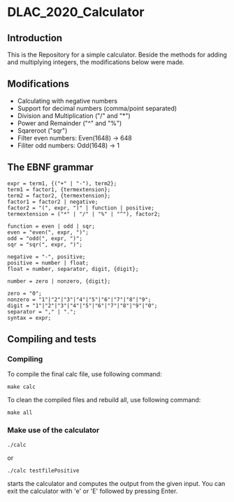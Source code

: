 # DLAC_2020_Calculator
## Introduction
This is the Repository for a simple calculator.
Beside the methods for adding and multiplying integers, the modifications below were made.
## Modifications
- Calculating with negative numbers
- Support for decimal numbers (comma/point separated)
- Division and Multiplication ("/" and "*")
- Power and Remainder ("^" and "%")
- Sqareroot ("sqr")
- Filter even numbers: Even(1648) -> 648
- Filiter odd numbers: Odd(1648) -> 1
## The EBNF grammar
```
expr = term1, {("+" | "-"), term2};
term1 = factor1, {termextension};
term2 = factor2, {termextension};
factor1 = factor2 | negative;
factor2 = "(", expr, ")" | function | positive;
termextension = ("*" | "/" | "%" | "^"), factor2;

function = even | odd | sqr;
even = "even(", expr, ")";
odd = "odd(", expr, ")";
sqr = "sqr(", expr, ")";

negative = "-", positive;
positive = number | float;
float = number, separator, digit, {digit};

number = zero | nonzero, {digit};

zero = "0";
nonzero = "1"|"2"|"3"|"4"|"5"|"6"|"7"|"8"|"9";
digit = "1"|"2"|"3"|"4"|"5"|"6"|"7"|"8"|"9"|"0";
separator = "," | ".";
syntax = expr;
```
## Compiling and tests
### Compiling
To compile the final calc file, use following command:
```
make calc
```
To clean the compiled files and rebuild all, use following command:
```
make all
```
### Make use of the calculator
```
./calc
```
or
```
./calc testfilePositive
```
starts the calculator and computes the output from the given input.
You can exit the calculator with 'e' or 'E' followed by pressing Enter.
